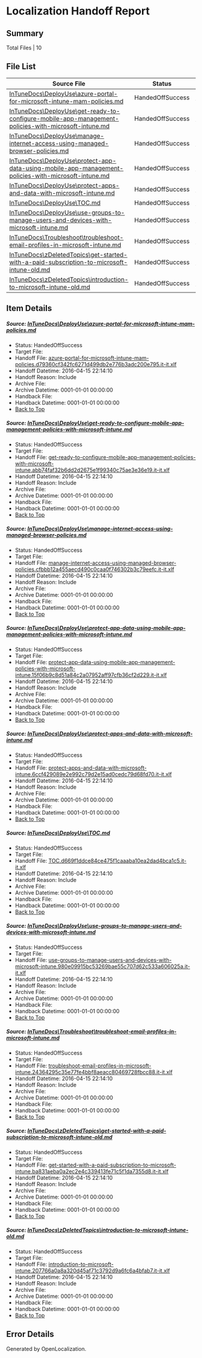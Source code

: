 # <a name='report-top'></a> Localization Handoff Report

## Summary
 Total Files | 10

## File List
 Source File | Status | Details 
 ----------- | ------ | ------- 
 [InTuneDocs\DeployUse\azure-portal-for-microsoft-intune-mam-policies.md](https://github.com/Microsoft/IntuneDocs-pr/blob/eb619fb401188fdde3504bcd808eaf653a005e17/InTuneDocs/DeployUse/azure-portal-for-microsoft-intune-mam-policies.md) | HandedOffSuccess | [Details](#15dc83efdd26167596d106b43f9123d641afb9f827)
 [InTuneDocs\DeployUse\get-ready-to-configure-mobile-app-management-policies-with-microsoft-intune.md](https://github.com/Microsoft/IntuneDocs-pr/blob/eb619fb401188fdde3504bcd808eaf653a005e17/InTuneDocs/DeployUse/get-ready-to-configure-mobile-app-management-policies-with-microsoft-intune.md) | HandedOffSuccess | [Details](#030af04210bb49b9d47f9b7d9bb423c9c7c1256656)
 [InTuneDocs\DeployUse\manage-internet-access-using-managed-browser-policies.md](https://github.com/Microsoft/IntuneDocs-pr/blob/f6758f477884c059d96faab634f57d215069c2e4/InTuneDocs/DeployUse/manage-internet-access-using-managed-browser-policies.md) | HandedOffSuccess | [Details](#66f88116f674fc6669cdad7027ac08c9dff672d983)
 [InTuneDocs\DeployUse\protect-app-data-using-mobile-app-management-policies-with-microsoft-intune.md](https://github.com/Microsoft/IntuneDocs-pr/blob/eb619fb401188fdde3504bcd808eaf653a005e17/InTuneDocs/DeployUse/protect-app-data-using-mobile-app-management-policies-with-microsoft-intune.md) | HandedOffSuccess | [Details](#e6a1fac78302b3bd6ddc753d036f709da71956ac257)
 [InTuneDocs\DeployUse\protect-apps-and-data-with-microsoft-intune.md](https://github.com/Microsoft/IntuneDocs-pr/blob/eb619fb401188fdde3504bcd808eaf653a005e17/InTuneDocs/DeployUse/protect-apps-and-data-with-microsoft-intune.md) | HandedOffSuccess | [Details](#d7b8fce247e4b8e7443395aaf99363a2b78f9103258)
 [InTuneDocs\DeployUse\TOC.md](https://github.com/Microsoft/IntuneDocs-pr/blob/eb619fb401188fdde3504bcd808eaf653a005e17/InTuneDocs/DeployUse/TOC.md) | HandedOffSuccess | [Details](#e2138118e6239eda37fdf5f103d49aeea729138c283)
 [InTuneDocs\DeployUse\use-groups-to-manage-users-and-devices-with-microsoft-intune.md](https://github.com/Microsoft/IntuneDocs-pr/blob/eb619fb401188fdde3504bcd808eaf653a005e17/InTuneDocs/DeployUse/use-groups-to-manage-users-and-devices-with-microsoft-intune.md) | HandedOffSuccess | [Details](#de2d053f59785a3a4c5703562e6d2ca91e50f510289)
 [InTuneDocs\Troubleshoot\troubleshoot-email-profiles-in-microsoft-intune.md](https://github.com/Microsoft/IntuneDocs-pr/blob/fa77a78c576696ee18e64681fffc4c0bf5e26b29/InTuneDocs/Troubleshoot/troubleshoot-email-profiles-in-microsoft-intune.md) | HandedOffSuccess | [Details](#2065cca69c9f81e361744a243daaa3cc26a702751186)
 [InTuneDocs\zDeletedTopics\get-started-with-a-paid-subscription-to-microsoft-intune-old.md](https://github.com/Microsoft/IntuneDocs-pr/blob/eb619fb401188fdde3504bcd808eaf653a005e17/InTuneDocs/zDeletedTopics/get-started-with-a-paid-subscription-to-microsoft-intune-old.md) | HandedOffSuccess | [Details](#1f70c7f8f2a8405f752706db5e7969fbce0ca03e1425)
 [InTuneDocs\zDeletedTopics\introduction-to-microsoft-intune-old.md](https://github.com/Microsoft/IntuneDocs-pr/blob/eb619fb401188fdde3504bcd808eaf653a005e17/InTuneDocs/zDeletedTopics/introduction-to-microsoft-intune-old.md) | HandedOffSuccess | [Details](#3b9c00857551480257905fe0215aeb25b30506f21446)

## Item Details
##### <a name='15dc83efdd26167596d106b43f9123d641afb9f827'></a> Source: [InTuneDocs\DeployUse\azure-portal-for-microsoft-intune-mam-policies.md](https://github.com/Microsoft/IntuneDocs-pr/blob/eb619fb401188fdde3504bcd808eaf653a005e17/InTuneDocs/DeployUse/azure-portal-for-microsoft-intune-mam-policies.md)
* Status: HandedOffSuccess
* Target File: 
* Handoff File: [azure-portal-for-microsoft-intune-mam-policies.d79360cf342fc6271d499db2e776b3adc200e795.it-it.xlf](https://github.com/Microsoft/EM.handoff/blob/600cd10ad8be8e967186b80363ee93f24d997339/ol-handoff/Microsoft/IntuneDocs-pr.it-it/master/azure-portal-for-microsoft-intune-mam-policies.d79360cf342fc6271d499db2e776b3adc200e795.it-it.xlf)
* Handoff Datetime: 2016-04-15 22:14:10
* Handoff Reason: Include
* Archive File: 
* Archive Datetime: 0001-01-01 00:00:00
* Handback File: 
* Handback Datetime: 0001-01-01 00:00:00
* [Back to Top](#report-top)

##### <a name='030af04210bb49b9d47f9b7d9bb423c9c7c1256656'></a> Source: [InTuneDocs\DeployUse\get-ready-to-configure-mobile-app-management-policies-with-microsoft-intune.md](https://github.com/Microsoft/IntuneDocs-pr/blob/eb619fb401188fdde3504bcd808eaf653a005e17/InTuneDocs/DeployUse/get-ready-to-configure-mobile-app-management-policies-with-microsoft-intune.md)
* Status: HandedOffSuccess
* Target File: 
* Handoff File: [get-ready-to-configure-mobile-app-management-policies-with-microsoft-intune.abb74faf32b6dd2d2675e1f99340c75ae3e36e19.it-it.xlf](https://github.com/Microsoft/EM.handoff/blob/600cd10ad8be8e967186b80363ee93f24d997339/ol-handoff/Microsoft/IntuneDocs-pr.it-it/master/get-ready-to-configure-mobile-app-management-policies-with-microsoft-intune.abb74faf32b6dd2d2675e1f99340c75ae3e36e19.it-it.xlf)
* Handoff Datetime: 2016-04-15 22:14:10
* Handoff Reason: Include
* Archive File: 
* Archive Datetime: 0001-01-01 00:00:00
* Handback File: 
* Handback Datetime: 0001-01-01 00:00:00
* [Back to Top](#report-top)

##### <a name='66f88116f674fc6669cdad7027ac08c9dff672d983'></a> Source: [InTuneDocs\DeployUse\manage-internet-access-using-managed-browser-policies.md](https://github.com/Microsoft/IntuneDocs-pr/blob/f6758f477884c059d96faab634f57d215069c2e4/InTuneDocs/DeployUse/manage-internet-access-using-managed-browser-policies.md)
* Status: HandedOffSuccess
* Target File: 
* Handoff File: [manage-internet-access-using-managed-browser-policies.cfbbb12a455aecd490c0caa0f746302b3c79eefc.it-it.xlf](https://github.com/Microsoft/EM.handoff/blob/600cd10ad8be8e967186b80363ee93f24d997339/ol-handoff/Microsoft/IntuneDocs-pr.it-it/master/manage-internet-access-using-managed-browser-policies.cfbbb12a455aecd490c0caa0f746302b3c79eefc.it-it.xlf)
* Handoff Datetime: 2016-04-15 22:14:10
* Handoff Reason: Include
* Archive File: 
* Archive Datetime: 0001-01-01 00:00:00
* Handback File: 
* Handback Datetime: 0001-01-01 00:00:00
* [Back to Top](#report-top)

##### <a name='e6a1fac78302b3bd6ddc753d036f709da71956ac257'></a> Source: [InTuneDocs\DeployUse\protect-app-data-using-mobile-app-management-policies-with-microsoft-intune.md](https://github.com/Microsoft/IntuneDocs-pr/blob/eb619fb401188fdde3504bcd808eaf653a005e17/InTuneDocs/DeployUse/protect-app-data-using-mobile-app-management-policies-with-microsoft-intune.md)
* Status: HandedOffSuccess
* Target File: 
* Handoff File: [protect-app-data-using-mobile-app-management-policies-with-microsoft-intune.15f06b9c8d51a84c2a07952aff97cfb36cf2d229.it-it.xlf](https://github.com/Microsoft/EM.handoff/blob/600cd10ad8be8e967186b80363ee93f24d997339/ol-handoff/Microsoft/IntuneDocs-pr.it-it/master/protect-app-data-using-mobile-app-management-policies-with-microsoft-intune.15f06b9c8d51a84c2a07952aff97cfb36cf2d229.it-it.xlf)
* Handoff Datetime: 2016-04-15 22:14:10
* Handoff Reason: Include
* Archive File: 
* Archive Datetime: 0001-01-01 00:00:00
* Handback File: 
* Handback Datetime: 0001-01-01 00:00:00
* [Back to Top](#report-top)

##### <a name='d7b8fce247e4b8e7443395aaf99363a2b78f9103258'></a> Source: [InTuneDocs\DeployUse\protect-apps-and-data-with-microsoft-intune.md](https://github.com/Microsoft/IntuneDocs-pr/blob/eb619fb401188fdde3504bcd808eaf653a005e17/InTuneDocs/DeployUse/protect-apps-and-data-with-microsoft-intune.md)
* Status: HandedOffSuccess
* Target File: 
* Handoff File: [protect-apps-and-data-with-microsoft-intune.6ccf429089e2e992c79d2e15ad0cedc79d68fd70.it-it.xlf](https://github.com/Microsoft/EM.handoff/blob/600cd10ad8be8e967186b80363ee93f24d997339/ol-handoff/Microsoft/IntuneDocs-pr.it-it/master/protect-apps-and-data-with-microsoft-intune.6ccf429089e2e992c79d2e15ad0cedc79d68fd70.it-it.xlf)
* Handoff Datetime: 2016-04-15 22:14:10
* Handoff Reason: Include
* Archive File: 
* Archive Datetime: 0001-01-01 00:00:00
* Handback File: 
* Handback Datetime: 0001-01-01 00:00:00
* [Back to Top](#report-top)

##### <a name='e2138118e6239eda37fdf5f103d49aeea729138c283'></a> Source: [InTuneDocs\DeployUse\TOC.md](https://github.com/Microsoft/IntuneDocs-pr/blob/eb619fb401188fdde3504bcd808eaf653a005e17/InTuneDocs/DeployUse/TOC.md)
* Status: HandedOffSuccess
* Target File: 
* Handoff File: [TOC.d669f1ddce84ce475f1caaaba10ea2dad4bca1c5.it-it.xlf](https://github.com/Microsoft/EM.handoff/blob/600cd10ad8be8e967186b80363ee93f24d997339/ol-handoff/Microsoft/IntuneDocs-pr.it-it/master/TOC.d669f1ddce84ce475f1caaaba10ea2dad4bca1c5.it-it.xlf)
* Handoff Datetime: 2016-04-15 22:14:10
* Handoff Reason: Include
* Archive File: 
* Archive Datetime: 0001-01-01 00:00:00
* Handback File: 
* Handback Datetime: 0001-01-01 00:00:00
* [Back to Top](#report-top)

##### <a name='de2d053f59785a3a4c5703562e6d2ca91e50f510289'></a> Source: [InTuneDocs\DeployUse\use-groups-to-manage-users-and-devices-with-microsoft-intune.md](https://github.com/Microsoft/IntuneDocs-pr/blob/eb619fb401188fdde3504bcd808eaf653a005e17/InTuneDocs/DeployUse/use-groups-to-manage-users-and-devices-with-microsoft-intune.md)
* Status: HandedOffSuccess
* Target File: 
* Handoff File: [use-groups-to-manage-users-and-devices-with-microsoft-intune.980e09915bc53269bae55c707d62c533a606025a.it-it.xlf](https://github.com/Microsoft/EM.handoff/blob/600cd10ad8be8e967186b80363ee93f24d997339/ol-handoff/Microsoft/IntuneDocs-pr.it-it/master/use-groups-to-manage-users-and-devices-with-microsoft-intune.980e09915bc53269bae55c707d62c533a606025a.it-it.xlf)
* Handoff Datetime: 2016-04-15 22:14:10
* Handoff Reason: Include
* Archive File: 
* Archive Datetime: 0001-01-01 00:00:00
* Handback File: 
* Handback Datetime: 0001-01-01 00:00:00
* [Back to Top](#report-top)

##### <a name='2065cca69c9f81e361744a243daaa3cc26a702751186'></a> Source: [InTuneDocs\Troubleshoot\troubleshoot-email-profiles-in-microsoft-intune.md](https://github.com/Microsoft/IntuneDocs-pr/blob/fa77a78c576696ee18e64681fffc4c0bf5e26b29/InTuneDocs/Troubleshoot/troubleshoot-email-profiles-in-microsoft-intune.md)
* Status: HandedOffSuccess
* Target File: 
* Handoff File: [troubleshoot-email-profiles-in-microsoft-intune.24364295c35e77fe4bbf8aeacc80469728fbcc88.it-it.xlf](https://github.com/Microsoft/EM.handoff/blob/600cd10ad8be8e967186b80363ee93f24d997339/ol-handoff/Microsoft/IntuneDocs-pr.it-it/master/troubleshoot-email-profiles-in-microsoft-intune.24364295c35e77fe4bbf8aeacc80469728fbcc88.it-it.xlf)
* Handoff Datetime: 2016-04-15 22:14:10
* Handoff Reason: Include
* Archive File: 
* Archive Datetime: 0001-01-01 00:00:00
* Handback File: 
* Handback Datetime: 0001-01-01 00:00:00
* [Back to Top](#report-top)

##### <a name='1f70c7f8f2a8405f752706db5e7969fbce0ca03e1425'></a> Source: [InTuneDocs\zDeletedTopics\get-started-with-a-paid-subscription-to-microsoft-intune-old.md](https://github.com/Microsoft/IntuneDocs-pr/blob/eb619fb401188fdde3504bcd808eaf653a005e17/InTuneDocs/zDeletedTopics/get-started-with-a-paid-subscription-to-microsoft-intune-old.md)
* Status: HandedOffSuccess
* Target File: 
* Handoff File: [get-started-with-a-paid-subscription-to-microsoft-intune.ba831aeba0a2ec2e4c339413fe71c5f1da7355d8.it-it.xlf](https://github.com/Microsoft/EM.handoff/blob/600cd10ad8be8e967186b80363ee93f24d997339/ol-handoff/Microsoft/IntuneDocs-pr.it-it/master/get-started-with-a-paid-subscription-to-microsoft-intune.ba831aeba0a2ec2e4c339413fe71c5f1da7355d8.it-it.xlf)
* Handoff Datetime: 2016-04-15 22:14:10
* Handoff Reason: Include
* Archive File: 
* Archive Datetime: 0001-01-01 00:00:00
* Handback File: 
* Handback Datetime: 0001-01-01 00:00:00
* [Back to Top](#report-top)

##### <a name='3b9c00857551480257905fe0215aeb25b30506f21446'></a> Source: [InTuneDocs\zDeletedTopics\introduction-to-microsoft-intune-old.md](https://github.com/Microsoft/IntuneDocs-pr/blob/eb619fb401188fdde3504bcd808eaf653a005e17/InTuneDocs/zDeletedTopics/introduction-to-microsoft-intune-old.md)
* Status: HandedOffSuccess
* Target File: 
* Handoff File: [introduction-to-microsoft-intune.207766a0a8a320d45af71c3792d9a6fc6a4bfab7.it-it.xlf](https://github.com/Microsoft/EM.handoff/blob/600cd10ad8be8e967186b80363ee93f24d997339/ol-handoff/Microsoft/IntuneDocs-pr.it-it/master/introduction-to-microsoft-intune.207766a0a8a320d45af71c3792d9a6fc6a4bfab7.it-it.xlf)
* Handoff Datetime: 2016-04-15 22:14:10
* Handoff Reason: Include
* Archive File: 
* Archive Datetime: 0001-01-01 00:00:00
* Handback File: 
* Handback Datetime: 0001-01-01 00:00:00
* [Back to Top](#report-top)


## Error Details

Generated by OpenLocalization.
